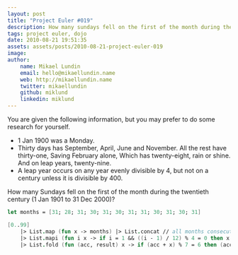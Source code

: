 ```yaml
---
layout: post
title: "Project Euler #019"
description: How many sundays fell on the first of the month during the twentieth century?
tags: project euler, dojo
date: 2010-08-21 19:51:35
assets: assets/posts/2010-08-21-project-euler-019
image: 
author:
    name: Mikael Lundin
    email: hello@mikaellundin.name
    web: http://mikaellundin.name
    twitter: mikaellundin
    github: miklund
    linkedin: miklund
---
```


You are given the following information, but you may prefer to do some research for yourself.

* 1 Jan 1900 was a Monday.
* Thirty days has September, April, June and November. All the rest have thirty-one, Saving February alone, Which has twenty-eight, rain or shine. And on leap years, twenty-nine.
* A leap year occurs on any year evenly divisible by 4, but not on a century unless it is divisible by 400.

How many Sundays fell on the first of the month during the twentieth century (1 Jan 1901 to 31 Dec 2000)?

```fsharp
let months = [31; 28; 31; 30; 31; 30; 31; 31; 30; 31; 30; 31]

[0..99]
    |> List.map (fun x -> months) |> List.concat // all months consecutive
    |> List.mapi (fun i x -> if i = 1 && ((i - 1) / 12) % 4 = 0 then x + 1 else x) // leap year
    |> List.fold (fun (acc, result) x -> if (acc + x) % 7 = 6 then (acc + x, result + 1) else (acc + x, result)) (0,0) // Sunday bloody sunday
```
